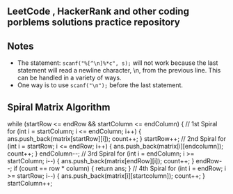 ## LeetCode , HackerRank and other coding porblems solutions practice repository

## Notes

- The statement: `scanf("%[^\n]%*c", s);` will not work because the last statement will read a newline character, \n, from the previous line. This can be handled in a variety of ways.
- One way is to use `scanf("\n");` before the last statement.

## Spiral Matrix Algorithm

while (startRow <= endRow && startColumn <= endColumn)
{
// 1st Spiral
for (int i = startColumn; i <= endColumn; i++)
{
ans.push_back(matrix[startRow][i]);
count++;
}
startRow++;
// 2nd Spiral
for (int i = startRow; i <= endRow; i++)
{
ans.push_back(matrix[i][endcolumn]);
count++;
}
endColumn--;
// 3rd Spiral
for (int i = endColumn; i >= startColumn; i--)
{
ans.push_back(matrix[endRow][i]);
count++;
}
endRow--;
if (count == row \* column)
{
return ans;
}
// 4th Spiral
for (int i = endRow; i >= startRow; i--)
{
ans.push_back(matrix[i][startcolumn]);
count++;
}
startColumn++;
